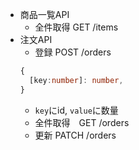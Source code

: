 - 商品一覧API
  - 全件取得 GET /items
- 注文API
  - 登録 POST /orders
  ```TypeScript
  {
    [key:number]: number,
  }
  ```
    - `key`にid, `value`に数量
  - 全件取得　GET /orders
  - 更新 PATCH /orders